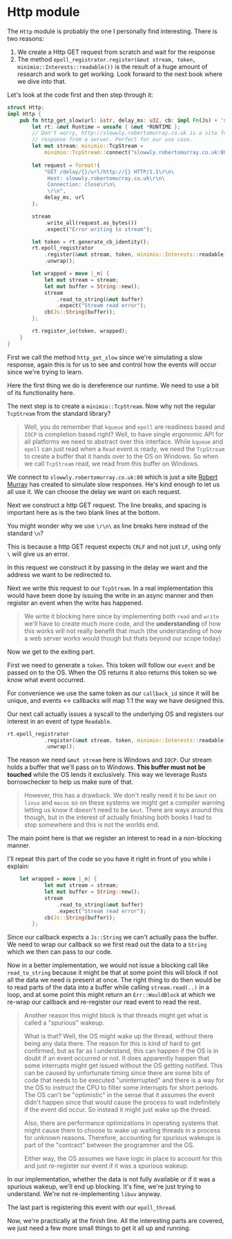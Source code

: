 # Http module

The `Http` module is probably the one I personally find interesting. There is
two reasons:

1. We create a Http GET request from scratch and wait for the response
2. The method `epoll_registrator.register(&mut stream, token, minimio::Interests::readable())` is the
result of a huge amount of research and work to get working. Look forward to the next book
where we dive into that.

Let's look at the code first and then step through it:

```rust
struct Http;
impl Http {
    pub fn http_get_slow(url: &str, delay_ms: u32, cb: impl Fn(Js) + 'static + Clone) {
        let rt: &mut Runtime = unsafe { &mut *RUNTIME };
        // Don't worry, http://slowwly.robertomurray.co.uk is a site for simulating a delayed
        // response from a server. Perfect for our use case.
        let mut stream: minimio::TcpStream =
            minimio::TcpStream::connect("slowwly.robertomurray.co.uk:80").unwrap();
            
        let request = format!(
            "GET /delay/{}/url/http://{} HTTP/1.1\r\n\
             Host: slowwly.robertomurray.co.uk\r\n\
             Connection: close\r\n\
             \r\n",
            delay_ms, url
        );

        stream
            .write_all(request.as_bytes())
            .expect("Error writing to stream");

        let token = rt.generate_cb_identity();
        rt.epoll_registrator
            .register(&mut stream, token, minimio::Interests::readable())
            .unwrap();

        let wrapped = move |_n| {
            let mut stream = stream;
            let mut buffer = String::new();
            stream
                .read_to_string(&mut buffer)
                .expect("Stream read error");
            cb(Js::String(buffer));
        };

        rt.register_io(token, wrapped);
    }
}
```

First we call the method `http_get_slow` since we're simulating a slow response, again
this is for us to see and control how the events will occur since we're trying to learn.

Here the first thing we do is dereference our runtime. We need to use a bit of its functionality here.

The next step is to create a `minimio::TcpStream`. Now why not the regular `TcpStream` from
the standard library?

> Well, you do remember that `kqueue` and `epoll` are readiness based and `IOCP` is
> completion based right? Well, to have single ergonomic API for all platforms
> we need to abstract over this interface. While `kqueue` and `epoll` can just read
> when a `Read` event is ready, we need the `TcpStream` to create a buffer that it
> hands over to the OS on Windows. So when we call `TcpStream` read, we read from
> this buffer on Windows.

We connect to `slowwly.robertomurray.co.uk:80` which is just a site [Robert Murray](https://github.com/rob-murray) has created
to simulate slow responses. He's kind enough to let us all use it. We can choose the delay we want on
each request.

Next we construct a http GET request. The line breaks, and spacing is important here
as is the two blank lines at the bottom.

You might wonder why we use `\r\n\` as line breaks here instead of the standard `\n`?

This is because a http GET request expects `CRLF` and not just `LF`, using only `\` will
give us an error.

In this request we construct it by passing in the delay we want and the address we
want to be redirected to.

Next we write this request to our `TcpStream`. In a real implementation this would
have been done by issuing the write in an async manner and then register an event
when the write has happened.

> We write it blocking here since by implementing both `read` and `write` we'll have
> to create much more code, and the **understanding** of how this works will not really
> benefit that much (the understanding of how a web server works would though but thats
> beyond our scope today)

Now we get to the exiting part.

First we need to generate a `token`. This token will follow our `event` and be passed
on to the OS. When the OS returns it also returns this token so we know what event
occurred.

For convenience we use the same token as our `callback_id` since it will be unique, and
events <-> callbacks will map 1:1 the way we have designed this.

Our next call actually issues a syscall to the underlying OS and registers our
interest in an event of type `Readable`.
```rust
rt.epoll_registrator
            .register(&mut stream, token, minimio::Interests::readable())
            .unwrap();
```

The reason we need `&mut stream` here is Windows and `IOCP`. Our stream holds a
buffer that we'll pass on to Windows. **This buffer must not be touched** while
the OS lends it exclusively. This way we leverage Rusts borrowchecker to help us
make sure of that.

> However, this has a drawback. We don't really need it to be `&mut` on `linux` and `macos`
> so on these systems we might get a compiler warning letting us know it doesn't need
> to be `&mut`. There are ways around this though, but in the interest of actually finishing
> both books I had to stop somewhere and this is not the worlds end.

The main point here is that we register an interest to read in a non-blocking manner.

I'll repeat this part of the code so you have it right in front of you while i
explain:

```rust
    let wrapped = move |_n| {
            let mut stream = stream;
            let mut buffer = String::new();
            stream
                .read_to_string(&mut buffer)
                .expect("Stream read error");
            cb(Js::String(buffer));
        };
```

Since our callback expects a `Js::String` we can't actually pass the buffer. We need
to wrap our callback so we first read out the data to a `String` which we then
can pass to our code.

Now in a better implementation, we would not issue a blocking call like `read_to_string`
because it might be that at some point this will block if not all the data we need
is present at once. The right thing to do then would be to read parts of the
data into a buffer while calling `stream.read(..)` in a loop, and at some point
this might return an `Err::WouldBlock` at which we re-wrap our callback and re-register
our read event to read the rest.


> Another reason this might block is that threads might get what is called a "spurious" wakeup.
>
> What is that? Well, the OS might wake up the thread, without there being any data there. The
> reason for this is kind of hard to get confirmed, but as far as I understand, this can happen if
> the OS is in doubt if an event occurred or not. It does apparently happen that some interrupts
> might get issued without the OS getting notified. This can be caused by unfortunate timing since
> there are some bits of code that needs to be executed "uninterrupted" and there is a way for the
> OS to instruct the CPU to filter some interrupts for short periods. The OS can't be "optimistic" in the
> sense that it assumes the event didn't happen since that would cause the process to wait indefinitely
> if the event did occur. So instead it might just wake up the thread.
> 
> Also, there are performance optimizations
> in operating systems that might cause them to choose to wake up waiting threads in a process for unknown
> reasons. Therefore, accounting for spurious wakeups is part of the "contract" between the programmer
> and the OS.
> 
> Either way, the OS assumes we have logic in place to account for this and just re-register our event
> if it was a spurious wakeup.

In our implementation, whether the data is not fully available or if it was a spurious wakeup, we'll end
up blocking. It's fine, we're just trying to understand. We're not re-implementing `libuv` anyway.

The last part is registering this event with our `epoll_thread`.

Now, we're practically at the finish line. All the interesting parts are covered, we just
need a few more small things to get it all up and running.
